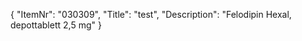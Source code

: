{
  "ItemNr": "030309",
  "Title": "test",
  "Description": "Felodipin Hexal, depottablett 2,5 mg"
}